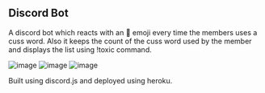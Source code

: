 ## Discord Bot

A discord bot which reacts with an 🤬 emoji every time the members uses a cuss word. Also it keeps the count of the cuss word used by the member and displays the list using !toxic command.

![image](https://i.ibb.co/thw1DBr/Screenshot-310.png)
![image](https://i.ibb.co/Fgrfztf/Screenshot-311.png)
![image](https://i.ibb.co/b3TP2Gn/Screenshot-312.png)

Built using discord.js and deployed using heroku.

